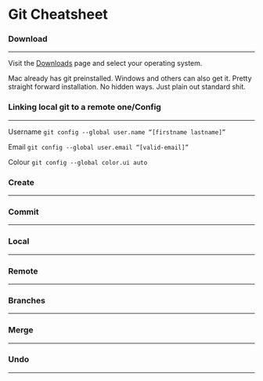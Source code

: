 # Git Cheatsheet

### Download
---
Visit the [Downloads](https://git-scm.com/downloads) page and select your operating system. 

Mac already has git preinstalled. Windows and others can also get it. Pretty straight forward installation. No hidden ways. Just plain out standard shit. 


### Linking local git to a remote one/Config
---
Username
`git config --global user.name “[firstname lastname]”`

Email
`git config --global user.email “[valid-email]”`

Colour
`git config --global color.ui auto`


### Create
---


### Commit
---



### Local 
---


### Remote
---


### Branches
---



### Merge
---


### Undo
---


